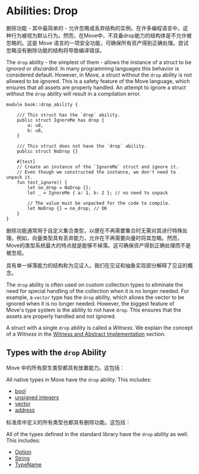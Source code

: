 # Abilities: Drop

删除功能 - 其中最简单的 - 允许忽略或丢弃结构的实例。在许多编程语言中，这种行为被视为默认行为。然而，在Move中，不具备drop能力的结构体是不允许被忽略的。这是 Move 语言的一项安全功能，可确保所有资产得到正确处理。尝试忽略没有删除功能的结构将导致编译错误。

The `drop` ability - the simplest of them - allows the instance of a struct to be _ignored_ or
_discarded_. In many programming languages this behavior is considered default. However, in Move, a
struct without the `drop` ability is not allowed to be ignored. This is a safety feature of the Move
language, which ensures that all assets are properly handled. An attempt to ignore a struct without
the `drop` ability will result in a compilation error.

```move
module book::drop_ability {

    /// This struct has the `drop` ability.
    public struct IgnoreMe has drop {
        a: u8,
        b: u8,
    }

    /// This struct does not have the `drop` ability.
    public struct NoDrop {}

    #[test]
    // Create an instance of the `IgnoreMe` struct and ignore it.
    // Even though we constructed the instance, we don't need to unpack it.
    fun test_ignore() {
        let no_drop = NoDrop {};
        let _ = IgnoreMe { a: 1, b: 2 }; // no need to unpack

        // The value must be unpacked for the code to compile.
        let NoDrop {} = no_drop; // OK
    }
}
```

删除功能通常用于自定义集合类型，以便在不再需要集合时无需对其进行特殊处理。例如，向量类型具有丢弃能力，允许在不再需要向量时将其忽略。然而，Move的类型系统最大的特点就是能够不掉落。这可确保资产得到正确处理而不是被忽视。

具有单一掉落能力的结构称为见证人。我们在见证和抽象实现部分解释了见证的概念。

The `drop` ability is often used on custom collection types to eliminate the need for special
handling of the collection when it is no longer needed. For example, a `vector` type has the `drop`
ability, which allows the vector to be ignored when it is no longer needed. However, the biggest
feature of Move's type system is the ability to not have `drop`. This ensures that the assets are
properly handled and not ignored.

A struct with a single `drop` ability is called a _Witness_. We explain the concept of a _Witness_
in the
[Witness and Abstract Implementation](./../programmability/witness-and-abstract-implementation.md)
section.

## Types with the `drop` Ability

Move 中的所有原生类型都具有放置能力。这包括：

All native types in Move have the `drop` ability. This includes:

- [bool](./../move-basics/primitive-types.md#booleans)
- [unsigned integers](./../move-basics/primitive-types.md#integers)
- [vector](./../move-basics/vector.md)
- [address](./../move-basics/address.md)

标准库中定义的所有类型也都具有删除功能。这包括：

All of the types defined in the standard library have the `drop` ability as well. This includes:

- [Option](./../move-basics/option.md)
- [String](./../move-basics/string.md)
- [TypeName](./../move-basics/type-reflection.md#typename)

